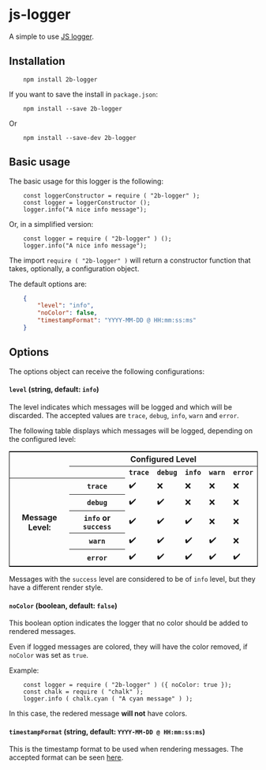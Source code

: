 # js-logger
A simple to use [JS logger](https://github.com/2bernes/js-logger).

## Installation
```
	npm install 2b-logger
```

If you want to save the install in `package.json`:
```
	npm install --save 2b-logger
```
Or
```
	npm install --save-dev 2b-logger
```

## Basic usage
The basic usage for this logger is the following:

``` JS
	const loggerConstructor = require ( "2b-logger" );
	const logger = loggerConstructor ();
	logger.info("A nice info message");
```

Or, in a simplified version:

``` JS
	const logger = require ( "2b-logger" ) ();
	logger.info("A nice info message");
```

The import `require ( "2b-logger" )` will return a constructor function that takes, optionally, a configuration object.

The default options are:

``` JSON
	{
		"level": "info",
		"noColor": false,
		"timestampFormat": "YYYY-MM-DD @ HH:mm:ss:ms"
	}
```

## Options
The options object can receive the following configurations:

#### `level` (string, default: `info`)
The level indicates which messages will be logged and which will be discarded.
The accepted values are `trace`, `debug`, `info`, `warn` and `error`.

The following table displays which messages will be logged, depending on the configured level:

<table style="border: 1px #000 solid">
	<tr>
		<td rowspan="2"></td>
		<th colspan="6" style="text-align: center">Configured Level</th>
	</tr>
	<tr>
		<th></th>
		<th><code>trace</code></th>
		<th><code>debug</code></th>
		<th><code>info</code></th>
		<th><code>warn</code></th>
		<th><code>error</code></th>
	</tr>
	<tr>
		<th rowspan="5" style="vertical-align: middle">Message Level:</th>
		<th><code>trace</code></th>
		<td>✔️</td>
		<td>❌</td>
		<td>❌</td>
		<td>❌</td>
		<td>❌</td>
	</tr>
	<tr>
		<th><code>debug</code></th>
		<td>✔️</td>
		<td>️️️️️✔️️️️️</td>
		<td>❌</td>
		<td>❌</td>
		<td>❌</td>
	</tr>
	<tr>
		<th><code>info</code> or <code>success</code></th>
		<td>✔️</td>
		<td>✔️</td>
		<td>✔️</td>
		<td>❌</td>
		<td>❌</td>
	</tr>
	<tr>
		<th><code>warn</code></th>
		<td>✔️</td>
		<td>✔️</td>
		<td>✔️</td>
		<td>✔️</td>
		<td>❌</td>
	</tr>
	<tr>
		<th><code>error</code></th>
		<td>✔️</td>
		<td>✔️</td>
		<td>✔️</td>
		<td>✔️</td>
		<td>✔️️</td>
	</tr>
</table>

Messages with the `success` level are considered to be of `info` level, but they have a different render style.

#### `noColor` (boolean, default: `false`)
This boolean option indicates the logger that no color should be added to rendered messages.

Even if logged messages are colored, they will have the color removed, if `noColor` was set as `true`.

Example:
``` JS
	const logger = require ( "2b-logger" ) ({ noColor: true });
	const chalk = require ( "chalk" );
	logger.info ( chalk.cyan ( "A cyan message" ) );
```

In this case, the redered message **will not** have colors.

#### `timestampFormat` (string, default: `YYYY-MM-DD @ HH:mm:ss:ms`)
This is the timestamp format to be used when rendering messages.
The accepted format can be seen [here](https://github.com/jonschlinkert/time-stamp).
